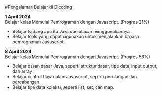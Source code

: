 #Pengalaman Belajar di Dicoding

**1 April 2024**<br>
Belajar kelas Memulai Pemrograman dengan Javascript. (Progres 21%)
* Belajar tentang apa itu Java dan alasan menggunakannya.
* Belajar tools yang dapat digunakan untuk menjalankan bahasa pemrograman Javascript.

**8 April 2024**<br>
Belajar kelas Memulai Pemrograman dengan Javascript. (Progres 56%)
* Belajar dasar-dasar Java, seperti struktur dasar, tipe data, input output, dan array.
* Belajar control flow dalam Javascript, seperti perulangan dan percabangan.
* Belajar tipe data koleksi, seperti list, set, dan map.
